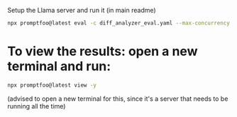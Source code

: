 Setup the Llama server and run it (in main readme)

```bash
npx promptfoo@latest eval -c diff_analyzer_eval.yaml --max-concurrency 1 --repeat 20
```

# To view the results: open a new terminal and run:
```bash
npx promptfoo@latest view -y
```
(advised to open a new terminal for this, since it's a server that needs to be running all the time)